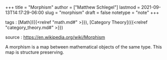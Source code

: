 +++
title = "Morphism"
author = ["Matthew Schlegel"]
lastmod = 2021-09-13T14:17:29-06:00
slug = "morphism"
draft = false
notetype = "note"
+++

tags
: [Math]({{<relref "math.md#" >}}), [Category Theory]({{<relref "category_theory.md#" >}})

source
: <https://en.wikipedia.org/wiki/Morphism>

A morphism is a map between mathematical objects of the same type. This map is structure preserving.
